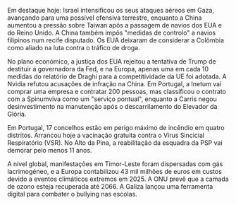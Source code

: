 Em destaque hoje: Israel intensificou os seus ataques aéreos em Gaza, avançando para uma possível ofensiva terrestre, enquanto a China aumentou a pressão sobre Taiwan após a passagem de navios dos EUA e do Reino Unido. A China também impôs "medidas de controlo" a navios filipinos num recife disputado. Os EUA deixaram de considerar a Colômbia como aliado na luta contra o tráfico de droga.

No plano económico, a justiça dos EUA rejeitou a tentativa de Trump de destituir a governadora da Fed, e na Europa, apenas uma em cada 10 medidas do relatório de Draghi para a competitividade da UE foi adotada. A Nvidia refutou acusações de infração na China. Em Portugal, a Inetum vai comprar uma empresa e contratar 200 pessoas, mas classificou o contrato com a Spinumviva como um "serviço pontual", enquanto a Carris negou desinvestimento na manutenção após o descarrilamento do Elevador da Glória.

Em Portugal, 17 concelhos estão em perigo máximo de incêndio em quatro distritos. Arrancou hoje a vacinação gratuita contra o Vírus Sincicial Respiratório (VSR). No Alto da Pina, a reabilitação da esquadra da PSP vai demorar pelo menos 11 anos.

A nível global, manifestações em Timor-Leste foram dispersadas com gás lacrimogéneo, e a Europa contabilizou 43 mil milhões de euros em custos devido a eventos climáticos extremos em 2025. A ONU prevê que a camada de ozono esteja recuperada até 2066. A Galiza lançou uma ferramenta digital para combater o bullying nas escolas.